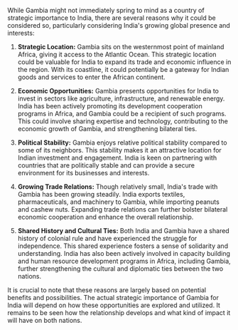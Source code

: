 While Gambia might not immediately spring to mind as a country of strategic importance to India, there are several reasons why it could be considered so, particularly considering India's growing global presence and interests:

1. **Strategic Location:** Gambia sits on the westernmost point of mainland Africa, giving it access to the Atlantic Ocean. This strategic location could be valuable for India to expand its trade and economic influence in the region. With its coastline, it could potentially be a gateway for Indian goods and services to enter the African continent.

2. **Economic Opportunities:** Gambia presents opportunities for India to invest in sectors like agriculture, infrastructure, and renewable energy. India has been actively promoting its development cooperation programs in Africa, and Gambia could be a recipient of such programs. This could involve sharing expertise and technology, contributing to the economic growth of Gambia, and strengthening bilateral ties.

3. **Political Stability:** Gambia enjoys relative political stability compared to some of its neighbors. This stability makes it an attractive location for Indian investment and engagement. India is keen on partnering with countries that are politically stable and can provide a secure environment for its businesses and interests.

4. **Growing Trade Relations:** Though relatively small, India's trade with Gambia has been growing steadily. India exports textiles, pharmaceuticals, and machinery to Gambia, while importing peanuts and cashew nuts. Expanding trade relations can further bolster bilateral economic cooperation and enhance the overall relationship.

5. **Shared History and Cultural Ties:** Both India and Gambia have a shared history of colonial rule and have experienced the struggle for independence. This shared experience fosters a sense of solidarity and understanding. India has also been actively involved in capacity building and human resource development programs in Africa, including Gambia, further strengthening the cultural and diplomatic ties between the two nations.

It is crucial to note that these reasons are largely based on potential benefits and possibilities. The actual strategic importance of Gambia for India will depend on how these opportunities are explored and utilized. It remains to be seen how the relationship develops and what kind of impact it will have on both nations.
